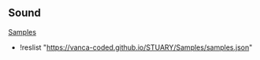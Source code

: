 ## Sound

[Samples](samples.json)

+ !reslist "https://vanca-coded.github.io/STUARY/Samples/samples.json"
